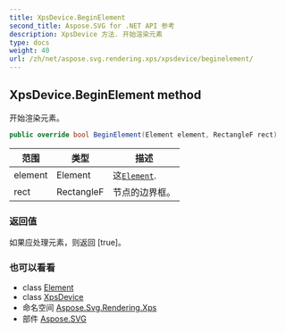 ```yaml
---
title: XpsDevice.BeginElement
second_title: Aspose.SVG for .NET API 参考
description: XpsDevice 方法. 开始渲染元素
type: docs
weight: 40
url: /zh/net/aspose.svg.rendering.xps/xpsdevice/beginelement/
---
```

## XpsDevice.BeginElement method

开始渲染元素。

```csharp
public override bool BeginElement(Element element, RectangleF rect)
```

| 范围 | 类型 | 描述 |
| --- | --- | --- |
| element | Element | 这[`Element`](../../../aspose.svg.dom/element/). |
| rect | RectangleF | 节点的边界框。 |

### 返回值

如果应处理元素，则返回 [true]。

### 也可以看看

* class [Element](../../../aspose.svg.dom/element/)
* class [XpsDevice](../)
* 命名空间 [Aspose.Svg.Rendering.Xps](../../xpsdevice/)
* 部件 [Aspose.SVG](../../../)


